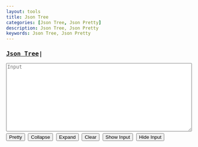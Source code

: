 ```yaml
---
layout: tools
title: Json Tree
categories: [Json Tree, Json Pretty]
description: Json Tree, Json Pretty
keywords: Json Tree, Json Pretty
---
```


<style type="text/css">
  /* common */
  .mark-water{
      color:#bbb;
  }
  /* eof common */

  /* node */
  .node-content-wrapper{
      font-family: 'Quicksand', sans-serif;
      background-color:#fff;
  }
  .node-content-wrapper ul{
      border-left:1px dotted #ccc;
      list-style:none;
      padding-left:25px;
      margin:0px;
  }
  .node-content-wrapper ul li{
      list-style:none;
      border-bottom:0; 
      padding-bottom:0
  }
  .node-hgl-path{
      background-color:#fefbdf;
  }
  .node-bracket{
      font-weight:bold;
      display:inline-block;
      cursor:pointer;
  }
  .node-bracket:hover{
      color:#999;
  }
  /* eof node */

  /* leaf */
  .leaft-container{
      width:100%;
      max-width:300px;
      height:100%;
  }

  .title{ color:#ccc;}
  .string{ color:#080;}
  .number{ color:#ccaa00;}
  .boolean{ color:#1979d3;}
  .date{ color:#aa6655;}
  .null{ color:#ff5050;}
  /* eof leaf */
</style>

<div style="font-family: monospace;">
	<h3 class="row">
      <a href="javascript:void(0);" id="json" onclick="switchParser('json');">Json Tree</a>| 
    </h3>
    <textarea class="row" rows="12" id="input" name="input" placeholder="Input" style="white-space: pre; width: 100%;"></textarea>
    <div class="row" style="margin: 5px 0;">
      <button class="btn-outline" onclick="parseData()">Pretty</button>
      <button class="btn-outline" onclick="collapseAll()">Collapse</button>
      <button class="btn-outline" onclick="expandAll()">Expand</button>
      <button class="btn-outline" onclick="clearData()">Clear</button>
      <button class="btn-outline" id="showbtn" onclick="showHideInput(true)">Show Input</button>
      <button class="btn-outline" id="hidebtn" onclick="showHideInput(false)">Hide Input</button>
    </div>
    <div class="row">
      <span id="output"></span>
    </div>
</div>

<script type="text/javascript" src="{{ site.url }}/assets/js/pretty-json-min.js"></script>
<script type="text/javascript">
  const TYPES = [ 'json'];
  var current_type = 'json';
  var tool_type = 'json_pretty';
  var node = null;

  var switchParser = (type) => {

      // remove scurrent menu color
      document.getElementById(current_type).style.color = "#007bff";
      
      // need to check exists enum
      if (TYPES.includes(type)) {
          current_type = type;
      }

      // update to new menu color
      document.getElementById(current_type).style.color = "#ff5200";

      window.localStorage.setItem(tool_type, current_type);

      var input = window.localStorage.getItem(current_type);
      if (input) {
          var validate = isValidInputData(current_type, input);
          if (validate === true) {
              document.getElementById("input").value = input;
          } else {
              window.localStorage.removeItem(current_type);
              clearInput();
          }
      } else {
          clearInput();
      }
      clearOutput();
  }

  // For JSON
  var validateJson = (txt) => {
      try {
          JSON.parse(txt);
      } catch (e) {
          return e;
      }
      return true;
  }

  var isValidInputData = (type, txt) => {
      let result;
      switch(type) {
        case "json":
          result = validateJson(txt);
          break;
        default:
          result = "Invalid type";
      }
      return result;
  }

  // Init page
  var initPage = () => {
      $("#showbtn").hide(0);

      let type =  window.localStorage.getItem(tool_type);

      if (!type || !TYPES.includes(type)) {
          window.localStorage.setItem(tool_type, current_type);
      } else {
          current_type = type;
      }
      // update menu color
      document.getElementById(current_type).style.color = "#ff5200";

      // Load history data by type
      var input = window.localStorage.getItem(current_type);
      if (input) {
          var validate = isValidInputData(current_type, input);
          if (validate === true) {
              document.getElementById("input").value = input;
          } else {
              window.localStorage.removeItem(current_type);
              console.log(validate);
          }
      }
  }

  initPage();

  var jsonParser = (txt) => {
      let data = JSON.parse(txt);
      let result_el = document.getElementById('output');

      node = new PrettyJSON.view.Node({ 
          el:result_el,
          data: data,
          dateFormat:"DD/MM/YYYY - HH24:MI:SS"
      });

      console.log(node);
      return node;
  }

  var parseInputData = (type, input) => {
      let result = input;

      switch(type) {
        case "json":
          result = jsonParser(input);
          break;
        default:
          result = "Invalid type";
      }
      return result;
  }

  var parseData = () => {

      var input = document.getElementById("input").value;

      if (!input) {
          alert("Input is empty");
          return;
      }

      var validate = isValidInputData(current_type, input);

      if (validate !== true) {
          alert("Invalid json: " + validate);
          return;
      }

      document.getElementById("output").value = parseInputData(current_type, input);
      window.localStorage.setItem(current_type, input)
  }

  var showHideInput = (flag) => {
      if (flag === true) {
          $("#input").show(1000);
          $("#showbtn").hide(0);
          $("#hidebtn").show(1000);
      } else {
          $("#input").hide(1000);
          $("#hidebtn").hide(0);
          $("#showbtn").show(1000);
      }
  }

  var removeOutputClass = () => {
     $("span").remove(".node-container"); 
  }

  var expandAll = () => {
      if (node == null) {
          removeOutputClass();
          document.getElementById("output").value = 'Missing input';
      } else {
          node.expandAll();
      }
  }

  var collapseAll = () => {
      if (node == null) {
          removeOutputClass();
          document.getElementById("output").value = 'Missing input';
      } else {
          node.collapseAll();
      }
  }

  var clearData = () => {
      node = null;
      document.getElementById("input").value = '';
      removeOutputClass();
      showHideInput(true);
  }
</script>